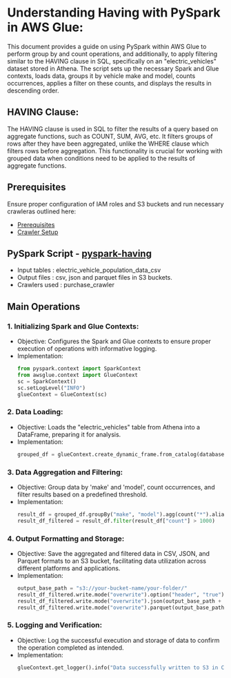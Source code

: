 # Understanding Having with PySpark in AWS Glue:

This document provides a guide on using PySpark within AWS Glue to perform group by and count operations, and additionally, to apply filtering similar to the HAVING clause in SQL, specifically on an "electric_vehicles" dataset stored in Athena. The script sets up the necessary Spark and Glue contexts, loads data, groups it by vehicle make and model, counts occurrences, applies a filter on these counts, and displays the results in descending order.

## HAVING Clause:
The HAVING clause is used in SQL to filter the results of a query based on aggregate functions, such as COUNT, SUM, AVG, etc. It filters groups of rows after they have been aggregated, unlike the WHERE clause which filters rows before aggregation. This functionality is crucial for working with grouped data when conditions need to be applied to the results of aggregate functions.

## Prerequisites
Ensure proper configuration of IAM roles and S3 buckets and run necessary crawleras outlined here:

* [Prerequisites]((/prerequisites.md)) 
* [Crawler Setup](/aws-glue-crawler.md)

##  PySpark Script - [pyspark-having](../glue-code/ti-pyspark-having.py)
- Input tables          : electric_vehicle_population_data_csv
- Output files          : csv, json and parquet files in S3 buckets.
- Crawlers used         : purchase_crawler


## Main Operations
### 1. Initializing Spark and Glue Contexts:
  * Objective: Configures the Spark and Glue contexts to ensure proper execution of operations with informative logging.
  * Implementation:
    ```python
    from pyspark.context import SparkContext
    from awsglue.context import GlueContext
    sc = SparkContext()
    sc.setLogLevel("INFO")
    glueContext = GlueContext(sc)
    ```
### 2. Data Loading:
  * Objective: Loads the "electric_vehicles" table from Athena into a DataFrame, preparing it for analysis.
  * Implementation:
    ```python
    grouped_df = glueContext.create_dynamic_frame.from_catalog(database="glue_db", table_name="electric_vehicles").toDF()
    ```
### 3. Data Aggregation and Filtering:
  * Objective: Group data by 'make' and 'model', count occurrences, and filter results based on a predefined threshold.
  * Implementation:
    ```python
    result_df = grouped_df.groupBy("make", "model").agg(count("*").alias("count"))
    result_df_filtered = result_df.filter(result_df["count"] > 1000)

    ```

### 4. Output Formatting and Storage:
  * Objective: Save the aggregated and filtered data in CSV, JSON, and Parquet formats to an S3 bucket, facilitating data utilization across different platforms and applications.
  * Implementation:
    ```python
    output_base_path = "s3://your-bucket-name/your-folder/"
    result_df_filtered.write.mode("overwrite").option("header", "true").csv(output_base_path + "csv/")
    result_df_filtered.write.mode("overwrite").json(output_base_path + "json/")
    result_df_filtered.write.mode("overwrite").parquet(output_base_path + "parquet/")

    ```

### 5. Logging and Verification:
  * Objective: Log the successful execution and storage of data to confirm the operation completed as intended.
  * Implementation:
    ```python
    glueContext.get_logger().info("Data successfully written to S3 in CSV, JSON, and Parquet formats.")

    ```
